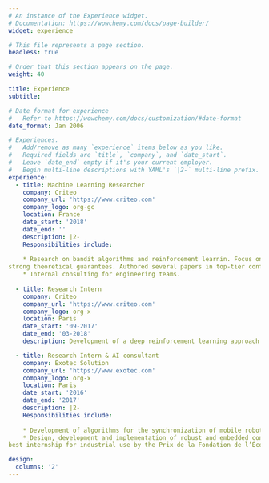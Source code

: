 ```yaml
---
# An instance of the Experience widget.
# Documentation: https://wowchemy.com/docs/page-builder/
widget: experience

# This file represents a page section.
headless: true

# Order that this section appears on the page.
weight: 40

title: Experience
subtitle:

# Date format for experience
#   Refer to https://wowchemy.com/docs/customization/#date-format
date_format: Jan 2006

# Experiences.
#   Add/remove as many `experience` items below as you like.
#   Required fields are `title`, `company`, and `date_start`.
#   Leave `date_end` empty if it's your current employer.
#   Begin multi-line descriptions with YAML's `|2-` multi-line prefix.
experience:
  - title: Machine Learning Researcher
    company: Criteo
    company_url: 'https://www.criteo.com'
    company_logo: org-gc
    location: France
    date_start: '2018'
    date_end: ''
    description: |2- 
    Responsibilities include:
    
    * Research on bandit algorithms and reinforcement learnin. Focus on the design of new algorithms with
strong theoretical guarantees. Authored several papers in top-tier conferences (ICML, AISTATS, ALT).
    * Internal consulting for engineering teams.
        
  - title: Research Intern
    company: Criteo
    company_url: 'https://www.criteo.com'
    company_logo: org-x
    location: Paris
    date_start: '09-2017'
    date_end: '03-2018'
    description: Development of a deep reinforcement learning approach for learning hyper-parameter free optimizers for ML tasks. Findings resulted in a scientific publication at the LION conference.

  - title: Research Intern & AI consultant
    company: Exotec Solution
    company_url: 'https://www.exotec.com'
    company_logo: org-x
    location: Paris
    date_start: '2016'
    date_end: '2017'
    description: |2- 
    Responsibilities include:
    
    * Development of algorithms for the synchronization of mobile robot fleets in warehouses.
    * Design, development and implementation of robust and embedded control algorithms for wheeled robots. Rewarded as
best internship for industrial use by the Prix de la Fondation de l’École Polytechnique

design:
  columns: '2'
---
```


